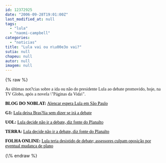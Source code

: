 ```yaml
---
id: 12372925
date: "2006-09-28T19:01:00Z"
last_modified_at: null
tags:
  - "lula"
  - "naomi-campbell"
categories:
  - "noticias"
title: "Lula vai ou n\u00e3o vai?"
sutia: null
chapeu: null
autor: null
imagem: null
---
```

{\% raw %}
<p><P><FONT face=Verdana>As últimas not?cias sobre a ida ou não do presidente Lula ao debate promovido, hoje, na TV Globo, após a novela \"Páginas da Vida\".</FONT></P><B></p>
<p><P><FONT face=Verdana color=black>BLOG DO NOBLAT: </FONT></B><U><FONT face=Verdana color=black>Alencar espera Lula em São Paulo</FONT></P></U><B></p>
<p><P><FONT face=Verdana color=black>G1: </FONT></B><A href=\"https://g1.globo.com/Noticias/Eleicoes/0,,AA1290319-6282,00.html\"><FONT face=Verdana color=black>Lula deixa Bras?lia sem dizer se irá a debate</FONT></A><FONT face=Verdana color=black> </FONT></P><B></p>
<p><P><FONT face=Verdana color=black>UOL: </FONT></B><A href=\"https://eleicoes.uol.com.br/2006/ultnot/2006/09/28/ult27u58020.jhtm\"><U><FONT face=Verdana color=black>Lula decide não ir a debate, diz fonte do Planalto</FONT></U></A><FONT face=Verdana color=black> </FONT></P><B></p>
<p><P><FONT face=Verdana color=black>TERRA:</FONT></B><FONT face=Verdana color=black> </FONT><A href=\"https://noticias.terra.com.br/mundo/interna/0,,OI1164491-EI294,00.html\"><U><FONT face=Verdana color=black>Lula decide não ir a debate, diz fonte do Planalto</FONT></U></A></P><B></p>
<p><P><FONT face=Verdana color=black>FOLHA ONLINE:</FONT></B><FONT face=Verdana color=black> </FONT><A href=\"https://www1.folha.uol.com.br/folha/brasil/ult96u84029.shtml\"><U><FONT face=Verdana color=black>Lula teria desistido de debate; assessores culpam oposição por eventual mudança de plano</FONT></U></A></P> </p>
{\% endraw %}